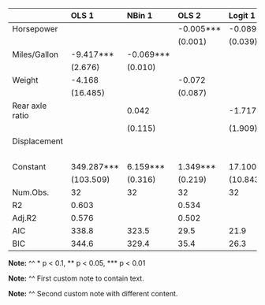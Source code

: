 |                |OLS 1      |NBin 1    |OLS 2     |Logit 1  |Logit 2  |
|:---------------|:----------|:---------|:---------|:--------|:--------|
|Horsepower      |           |          |-0.005*** |-0.089** |0.122*   |
|                |           |          |(0.001)   |(0.039)  |(0.068)  |
|Miles/Gallon    |-9.417***  |-0.069*** |          |         |         |
|                |(2.676)    |(0.010)   |          |         |         |
|Weight          |-4.168     |          |-0.072    |         |         |
|                |(16.485)   |          |(0.087)   |         |         |
|Rear axle ratio |           |0.042     |          |-1.717   |         |
|                |           |(0.115)   |          |(1.909)  |         |
|Displacement    |           |          |          |         |-0.095** |
|                |           |          |          |         |(0.048)  |
|Constant        |349.287*** |6.159***  |1.349***  |17.100   |1.403    |
|                |(103.509)  |(0.316)   |(0.219)   |(10.843) |(1.368)  |
|Num.Obs.        |32         |32        |32        |32       |32       |
|R2              |0.603      |          |0.534     |         |         |
|Adj.R2          |0.576      |          |0.502     |         |         |
|AIC             |338.8      |323.5     |29.5      |21.9     |22.7     |
|BIC             |344.6      |329.4     |35.4      |26.3     |27.1     |

__Note:__
^^ * p < 0.1, ** p < 0.05, *** p < 0.01

__Note:__
^^ First custom note to contain text.

__Note:__
^^ Second custom note with different content.
